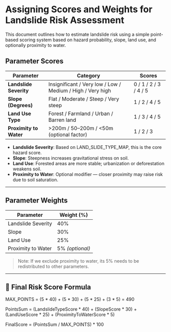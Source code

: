 # Assigning Scores and Weights for Landslide Risk Assessment

This document outlines how to estimate landslide risk using a simple point-based scoring system based on hazard probability, slope, land use, and optionally proximity to water.

## Parameter Scores

| **Parameter**          | **Category**                                   | **Scores** |
|------------------------|-------------------------------------------------------|-----------------------|
| **Landslide Severity** | Insignificant / Very low / Low / Medium / High / Very high | 0 / 1 / 2 / 3 / 4 / 5  |
| **Slope (Degrees)**    | Flat / Moderate / Steep / Very steep                  | 1 / 2 / 4 / 5          |
| **Land Use Type**      | Forest / Farmland / Urban / Barren land              | 1 / 3 / 4 / 5          |
| **Proximity to Water** | >200m / 50–200m / <50m (optional factor)             | 1 / 2 / 3              |

- **Landslide Severity**: Based on LAND_SLIDE_TYPE_MAP, this is the core hazard score.
- **Slope**: Steepness increases gravitational stress on soil.
- **Land Use**: Forested areas are more stable; urbanization or deforestation weakens soil.
- **Proximity to Water**: Optional modifier — closer proximity may raise risk due to soil saturation.

---

## Parameter Weights

| **Parameter**      | **Weight (%)** |
|--------------------|----------------|
| Landslide Severity | 40%            |
| Slope              | 30%            |
| Land Use           | 25%            |
| Proximity to Water | 5% *(optional)* |

> Note: If we exclude proximity to water, its 5% needs to be redistributed to other parameters.

---

## 🧮 Final Risk Score Formula

MAX_POINTS =
(5 * 40) + (5 * 30) + (5 * 25) + (3 * 5) = 490

PointsSum =
(LandslideTypeScore * 40) +
(SlopeScore * 30) +
(LandUseScore * 25) +
(ProximityToWaterScore * 5)


FinalScore = (PointsSum / MAX_POINTS) * 100